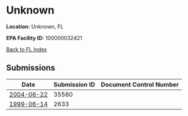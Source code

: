 # Unknown

**Location:** Unknown, FL

**EPA Facility ID:** 100000032421

[Back to FL Index](../../index.md)

## Submissions

| Date | Submission ID | Document Control Number |
|------|--------------|-------------------------|
| [2004-06-22](submissions/35560.md) | 35560 |  |
| [1999-06-14](submissions/2633.md) | 2633 |  |
